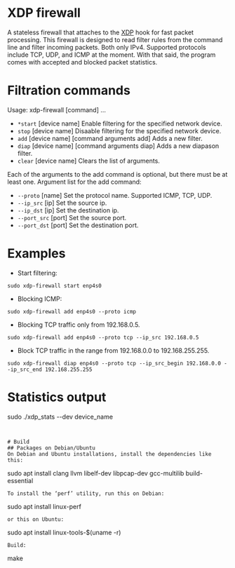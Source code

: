 # XDP firewall

A stateless firewall that attaches to the [XDP](https://www.iovisor.org/technology/xdp) hook for fast packet processing. This firewall is designed to read filter rules from the command line and filter incoming packets. Both only IPv4. Supported protocols include TCP, UDP, and ICMP at the moment. With that said, the program comes with accepted and blocked packet statistics.


# Filtration commands

Usage: xdp-firewall [command] ...
* `*start` [device name] Enable filtering for the specified network device.
* `stop` [device name] Disaable filtering for the specified network device.
* `add` [device name] [command arguments add] Adds a new filter.
* `diap` [device name] [command arguments diap] Adds a new diapason filter.
* `clear` [device name] Clears the list of arguments.

Each of the arguments to the add command is optional, but there must be at least one.
Argument list for the add command:
* `--proto` [name] Set the protocol name. Supported ICMP, TCP, UDP.
* `--ip_src` [ip] Set the source ip.
* `--ip_dst` [ip] Set the destination ip.
* `--port_src` [port] Set the source port.
* `--port_dst` [port] Set the destination port.

# Examples

* Start filtering:
```
sudo xdp-firewall start enp4s0
```
* Blocking ICMP:
```
sudo xdp-firewall add enp4s0 --proto icmp
```
* Blocking TCP traffic only from 192.168.0.5.
```
sudo xdp-firewall add enp4s0 --proto tcp --ip_src 192.168.0.5
```
* Block TCP traffic in the range from 192.168.0.0 to 192.168.255.255.
```
sudo xdp-firewall diap enp4s0 --proto tcp --ip_src_begin 192.168.0.0 --ip_src_end 192.168.255.255
```
# Statistics output
sudo ./xdp_stats --dev device_name
```


# Build
## Packages on Debian/Ubuntu
On Debian and Ubuntu installations, install the dependencies like this:
```
sudo apt install clang llvm libelf-dev libpcap-dev gcc-multilib build-essential
```
To install the ‘perf’ utility, run this on Debian:
```
sudo apt install linux-perf
```
or this on Ubuntu:
```
sudo apt install linux-tools-$(uname -r)
```
Build:
```
make
```